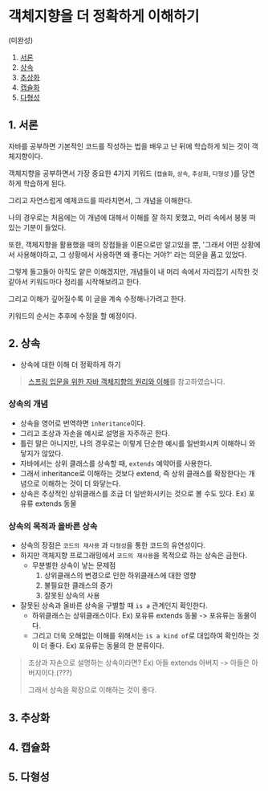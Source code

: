 # 객체지향을 더 정확하게 이해하기

(미완성)

1. [서론](#1.-서론)
2. [상속](#2.-상속)
3. [추상화](#3.-추상화)
4. [캡슐화](#4.-캡슐화)
5. [다형성](#5.-다형성)

## 1. 서론

자바를 공부하면 기본적인 코드를 작성하는 법을 배우고 난 뒤에 학습하게 되는 것이 객체지향이다. 

객체지향을 공부하면서 가장 중요한 4가지 키워드 (`캡슐화`, `상속`, `추상화`, `다형성` )를 당연하게 학습하게 된다.

그리고 자연스럽게 예제코드를 따라치면서, 그 개념을 이해한다.

나의 경우로는 처음에는 이 개념에 대해서 이해를 잘 하지 못했고, 머리 속에서 붕붕 떠있는 기분이 들었다.

또한, 객체지향을 활용했을 때의 장점들을 이론으로만 알고있을 뿐, '그래서 어떤 상황에서 사용해야하고, 그 상황에서 사용하면 왜 좋다는 거야?' 라는 의문을 품고 있었다.

그렇게 돌고돌아 아직도 얕은 이해겠지만, 개념들이 내 머리 속에서 자리잡기 시작한 것 같아서 키워드마다 정리를 시작해보려고 한다. 

그리고 이해가 깊어질수록 이 글을 계속 수정해나가려고 한다.

키워드의 순서는 추후에 수정을 할 예정이다.



## 2. 상속

* 상속에 대한 이해 더 정확하게 하기

> [스프링 입문을 위한 자바 객체지향의 원리와 이해](https://www.aladin.co.kr/shop/wproduct.aspx?ItemId=55641908)를 참고하였습니다.

### 상속의 개념

* 상속을 영어로 번역하면 `inheritance`이다.
* 그리고 조상과 자손을 예시로 설명을 자주하곤 한다. 
* 틀린 말은 아니지만, 나의 경우로는 이렇게 단순한 예시를 일반화시켜 이해하니 와닿지가 않았다.
* 자바에서는 상위 클래스를 상속할 때, `extends` 예약어를 사용한다.
* 그래서 inheritance로 이해하는 것보다 extend, 즉 상위 클래스를 확장한다는 개념으로 이해하는 것이 더 와닿는다.
* 상속은 추상적인 상위클래스를 조금 더 일반화시키는 것으로 볼 수도 있다. Ex) 포유류 extends 동물

### 상속의 목적과 올바른 상속

* 상속의 장점은  `코드의 재사용` 과 `다형성`을 통한 코드의 유연성이다.
* 하지만 객체지향 프로그래밍에서 `코드의 재사용`을 목적으로 하는 상속은 금한다.
  * 무분별한 상속이 낳는 문제점
    1. 상위클래스의 변경으로 인한 하위클래스에 대한 영향
    2. 불필요한 클래스의 증가
    3. 잘못된 상속의 사용
* 잘못된 상속과 올바른 상속을 구별할 때 `is a` 관계인지 확인한다.
  * 하위클래스는 상위클래스이다. Ex) 포유류 extends 동물 -> 포유류는 동물이다.
  * 그리고 더욱 오해없는 이해를 위해서는 `is a kind of`로 대입하여 확인하는 것이 더 좋다.  Ex) 포유류는 동물의 한 분류이다.  

> 조상과 자손으로 설명하는 상속이라면? Ex) 아들 extends 아버지  -> 아들은 아버지이다.(???) 
>
> 그래서 상속을 확장으로 이해하는 것이 좋다.





## 3. 추상화

## 4. 캡슐화

## 5. 다형성

